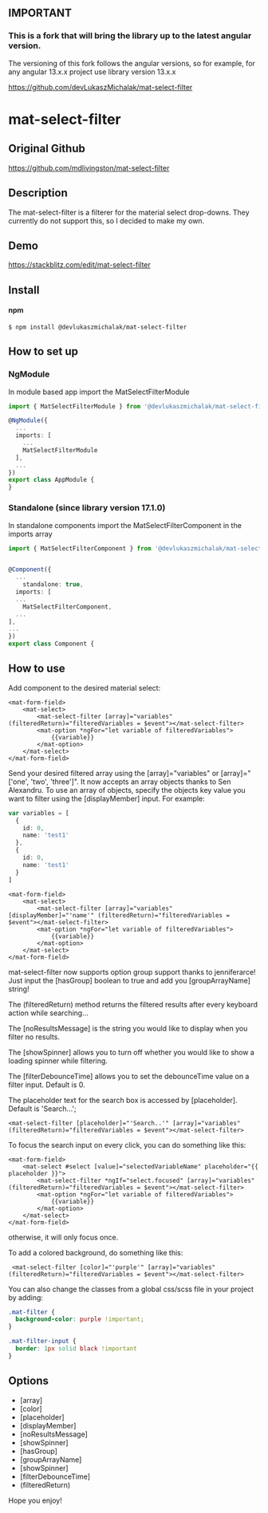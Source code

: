 ## IMPORTANT
### This is a fork that will bring the library up to the latest angular version.
The versioning of this fork follows the angular versions,
so for example, for any angular 13.x.x project use library version 13.x.x


https://github.com/devLukaszMichalak/mat-select-filter

# mat-select-filter

## Original Github

https://github.com/mdlivingston/mat-select-filter

## Description

The mat-select-filter is a filterer for the material select drop-downs.
They currently do not support this, so I decided to make my own.

## Demo

https://stackblitz.com/edit/mat-select-filter

## Install

#### npm

```shell
$ npm install @devlukaszmichalak/mat-select-filter
```

## How to set up

### NgModule

In module based app import the MatSelectFilterModule

```ts
import { MatSelectFilterModule } from '@devlukaszmichalak/mat-select-filter';

@NgModule({
  ...
  imports: [
    ...
    MatSelectFilterModule
  ],
  ...
})
export class AppModule {
}
```

### Standalone (since library version 17.1.0)
In standalone components import the MatSelectFilterComponent in the imports array
```ts
import { MatSelectFilterComponent } from '@devlukaszmichalak/mat-select-filter';


@Component({
  ...
    standalone: true,
  imports: [
  ...
    MatSelectFilterComponent,
  ...
],
...
})
export class Component {
```

## How to use

Add component to the desired material select:

```angular17html
<mat-form-field>
    <mat-select>
        <mat-select-filter [array]="variables" (filteredReturn)="filteredVariables = $event"></mat-select-filter>
        <mat-option *ngFor="let variable of filteredVariables">
            {{variable}}
        </mat-option>
    </mat-select>
</mat-form-field>
```

Send your desired filtered array using the [array]="variables" or [array]="['one', 'two', 'three']".
It now accepts an array objects thanks to Sen Alexandru.
To use an array of objects, specify the objects key value you want to filter using the [displayMember] input.
For example:

```ts
var variables = [
  {
    id: 0,
    name: 'test1'
  },
  {
    id: 0,
    name: 'test1'
  }
]
```

```angular17html
<mat-form-field>
    <mat-select>
        <mat-select-filter [array]="variables" [displayMember]="'name'" (filteredReturn)="filteredVariables = $event"></mat-select-filter>
        <mat-option *ngFor="let variable of filteredVariables">
            {{variable}}
        </mat-option>
    </mat-select>
</mat-form-field>
```
mat-select-filter now supports option group support thanks to jenniferarce! Just input the [hasGroup] boolean to true and add you [groupArrayName] string!

The (filteredReturn) method returns the filtered results after every keyboard action while searching...

The [noResultsMessage] is the string you would like to display when you filter no results.

The [showSpinner] allows you to turn off whether you would like to show a loading spinner while filtering.

The [filterDebounceTime] allows you to set the debounceTime value on a filter input. Default is 0.

The placeholder text for the search box is accessed by [placeholder]. Default is 'Search...';

```
<mat-select-filter [placeholder]="'Search..'" [array]="variables" (filteredReturn)="filteredVariables = $event"></mat-select-filter>
```

To focus the search input on every click, you can do something like this:

```angular17html
<mat-form-field>
    <mat-select #select [value]="selectedVariableName" placeholder="{{ placeholder }}">
        <mat-select-filter *ngIf="select.focused" [array]="variables" (filteredReturn)="filteredVariables = $event"></mat-select-filter>
        <mat-option *ngFor="let variable of filteredVariables">
            {{variable}}
        </mat-option>
    </mat-select>
</mat-form-field>
```

otherwise, it will only focus once.

To add a colored background, do something like this:

```angular17html
 <mat-select-filter [color]="'purple'" [array]="variables" (filteredReturn)="filteredVariables = $event"></mat-select-filter>
```

You can also change the classes from a global css/scss file in your project by adding:

```scss
.mat-filter {
  background-color: purple !important;
}

.mat-filter-input {
  border: 1px solid black !important
}
```
## Options

* [array]
* [color]
* [placeholder]
* [displayMember]
* [noResultsMessage]
* [showSpinner]
* [hasGroup]
* [groupArrayName]
* [showSpinner]
* [filterDebounceTime]
* (filteredReturn)

Hope you enjoy!
